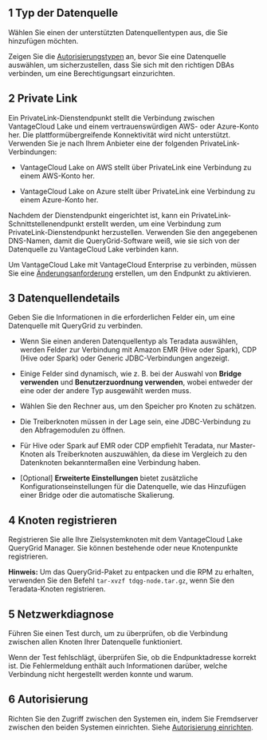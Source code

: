 1 Typ der Datenquelle
---------------------

Wählen Sie einen der unterstützten Datenquellentypen aus, die Sie hinzufügen möchten.

Zeigen Sie die [Autorisierungstypen](bbw1687364943833.md) an, bevor Sie eine Datenquelle auswählen, um sicherzustellen, dass Sie sich mit den richtigen DBAs verbinden, um eine Berechtigungsart einzurichten.

2 Private Link
--------------

Ein PrivateLink-Dienstendpunkt stellt die Verbindung zwischen VantageCloud Lake und einem vertrauenswürdigen AWS- oder Azure-Konto her. Die plattformübergreifende Konnektivität wird nicht unterstützt. Verwenden Sie je nach Ihrem Anbieter eine der folgenden PrivateLink-Verbindungen:

-   VantageCloud Lake on AWS stellt über PrivateLink eine Verbindung zu einem AWS-Konto her.

-   VantageCloud Lake on Azure stellt über PrivateLink eine Verbindung zu einem Azure-Konto her.

Nachdem der Dienstendpunkt eingerichtet ist, kann ein PrivateLink-Schnittstellenendpunkt erstellt werden, um eine Verbindung zum PrivateLink-Dienstendpunkt herzustellen. Verwenden Sie den angegebenen DNS-Namen, damit die QueryGrid-Software weiß, wie sie sich von der Datenquelle zu VantageCloud Lake verbinden kann.

Um VantageCloud Lake mit VantageCloud Enterprise zu verbinden, müssen Sie eine [Änderungsanforderung](yml1671157089031.md) erstellen, um den Endpunkt zu aktivieren.

3 Datenquellendetails
---------------------

Geben Sie die Informationen in die erforderlichen Felder ein, um eine Datenquelle mit QueryGrid zu verbinden.

-   Wenn Sie einen anderen Datenquellentyp als Teradata auswählen, werden Felder zur Verbindung mit Amazon EMR (Hive oder Spark), CDP (Hive oder Spark) oder Generic JDBC-Verbindungen angezeigt.

-   Einige Felder sind dynamisch, wie z. B. bei der Auswahl von **Bridge verwenden** und **Benutzerzuordnung verwenden**, wobei entweder der eine oder der andere Typ ausgewählt werden muss.

-   Wählen Sie den Rechner aus, um den Speicher pro Knoten zu schätzen.

-   Die Treiberknoten müssen in der Lage sein, eine JDBC-Verbindung zu den Abfragemodulen zu öffnen.

-   Für Hive oder Spark auf EMR oder CDP empfiehlt Teradata, nur Master-Knoten als Treiberknoten auszuwählen, da diese im Vergleich zu den Datenknoten bekanntermaßen eine Verbindung haben.

-   \[Optional\] **Erweiterte Einstellungen** bietet zusätzliche Konfigurationseinstellungen für die Datenquelle, wie das Hinzufügen einer Bridge oder die automatische Skalierung.

4 Knoten registrieren
---------------------

Registrieren Sie alle Ihre Zielsystemknoten mit dem VantageCloud Lake QueryGrid Manager. Sie können bestehende oder neue Knotenpunkte registrieren.

**Hinweis:** Um das QueryGrid-Paket zu entpacken und die RPM zu erhalten, verwenden Sie den Befehl `tar-xvzf tdqg-node.tar.gz`, wenn Sie den Teradata-Knoten registrieren.

5 Netzwerkdiagnose
------------------

Führen Sie einen Test durch, um zu überprüfen, ob die Verbindung zwischen allen Knoten Ihrer Datenquelle funktioniert.

Wenn der Test fehlschlägt, überprüfen Sie, ob die Endpunktadresse korrekt ist. Die Fehlermeldung enthält auch Informationen darüber, welche Verbindung nicht hergestellt werden konnte und warum.

6 Autorisierung
---------------

Richten Sie den Zugriff zwischen den Systemen ein, indem Sie Fremdserver zwischen den beiden Systemen einrichten. Siehe [Autorisierung einrichten](bbw1687364943833.md).
